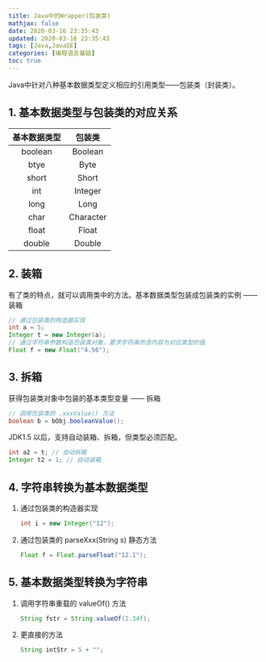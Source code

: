 ```yaml
---
title: Java中的Wrapper(包装类)
mathjax: false
date: 2020-03-16 23:35:43
updated: 2020-03-16 23:35:43
tags: [Java,JavaSE]
categories: [编程语言基础]
toc: true
---
```


Java中针对八种基本数据类型定义相应的引用类型——包装类（封装类）。

## 1. 基本数据类型与包装类的对应关系

| 基本数据类型 |  包装类   |
| :----------: | :-------: |
|   boolean    |  Boolean  |
|     btye     |   Byte    |
|    short     |   Short   |
|     int      |  Integer  |
|     long     |   Long    |
|     char     | Character |
|    float     |   Float   |
|    double    |  Double   |

<!--more-->

## 2. 装箱

有了类的特点，就可以调用类中的方法。基本数据类型包装成包装类的实例 —— 装箱

``` java
// 通过包装类的构造器实现
int a = 5;
Integer t = new Integer(a);
// 通过字符串参数构造包装类对象，要求字符串所含内容为对应类型的值
Float f = new Float("4.56");
```

## 3. 拆箱

获得包装类对象中包装的基本类型变量 —— 拆箱

```JAVA
// 调用包装类的 .xxxValue() 方法
boolean b = bObj.booleanValue();
```

JDK1.5 以后，支持自动装箱、拆箱，但类型必须匹配。

```java
int a2 = t;	// 自动拆箱
Integer t2 = 1; // 自动装箱
```

## 4. 字符串转换为基本数据类型

1. 通过包装类的构造器实现

    ```java
    int i = new Integer("12");
    ```

2. 通过包装类的 parseXxx(String s) 静态方法

    ```java
    Float f = Float.parseFloat("12.1");
    ```

## 5. 基本数据类型转换为字符串

1. 调用字符串重载的 valueOf() 方法

    ```java
    String fstr = String.valueOf(2.34f);
    ```

2. 更直接的方法

    ```java
    String intStr = 5 + "";
    ```